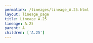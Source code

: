 ```yaml
---
permalink: /lineages/lineage_A.25.html
layout: lineage_page
title: Lineage A.25
lineage: A.25
parent: A
children: ['A.25']
---
```

